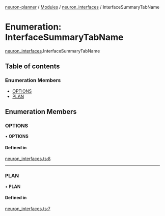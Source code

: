 [neuron-planner](../README.md) / [Modules](../modules.md) / [neuron\_interfaces](../modules/neuron_interfaces.md) / InterfaceSummaryTabName

# Enumeration: InterfaceSummaryTabName

[neuron_interfaces](../modules/neuron_interfaces.md).InterfaceSummaryTabName

## Table of contents

### Enumeration Members

- [OPTIONS](neuron_interfaces.InterfaceSummaryTabName.md#options)
- [PLAN](neuron_interfaces.InterfaceSummaryTabName.md#plan)

## Enumeration Members

### OPTIONS

• **OPTIONS**

#### Defined in

[neuron_interfaces.ts:8](https://github.com/vtol-neuron/neuron-planner/blob/4c781e4/src/js/neuron_interfaces.ts#L8)

___

### PLAN

• **PLAN**

#### Defined in

[neuron_interfaces.ts:7](https://github.com/vtol-neuron/neuron-planner/blob/4c781e4/src/js/neuron_interfaces.ts#L7)
